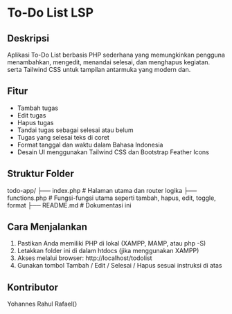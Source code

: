 # To-Do List LSP

## Deskripsi

Aplikasi To-Do List berbasis PHP sederhana yang memungkinkan pengguna menambahkan, mengedit, menandai selesai, dan menghapus kegiatan. serta Tailwind CSS untuk tampilan antarmuka yang modern dan.

## Fitur

- Tambah tugas
- Edit tugas
- Hapus tugas
- Tandai tugas sebagai selesai atau belum
- Tugas yang selesai teks di coret
- Format tanggal dan waktu dalam Bahasa Indonesia
- Desain UI menggunakan Tailwind CSS dan Bootstrap Feather Icons

## Struktur Folder

todo-app/
├── index.php # Halaman utama dan router logika
├── functions.php # Fungsi-fungsi utama seperti tambah, hapus, edit, toggle, format
├── README.md # Dokumentasi ini

## Cara Menjalankan

1. Pastikan Anda memiliki PHP di lokal (XAMPP, MAMP, atau php -S)
2. Letakkan folder ini di dalam htdocs (jika menggunakan XAMPP)
3. Akses melalui browser: http://localhost/todolist
4. Gunakan tombol Tambah / Edit / Selesai / Hapus sesuai instruksi di atas

## Kontributor

Yohannes Rahul Rafael()
